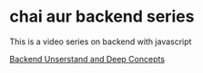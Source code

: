 # chai aur backend series

This is a video series on backend with javascript


[Backend Unserstand and Deep Concepts](https://chatgpt.com/share/66e6c92e-2aa4-8009-b35e-51b190774a27)